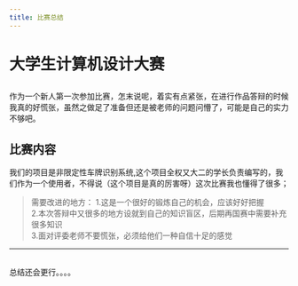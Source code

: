 ```yaml
---
title: 比赛总结
---
```

# 大学生计算机设计大赛
## 
作为一个新人第一次参加比赛，怎末说呢，着实有点紧张，在进行作品答辩的时候我真的好慌张，虽然之做足了准备但还是被老师的问题问懵了，可能是自己的实力不够吧。

## 比赛内容
我们的项目是非限定性车牌识别系统,这个项目全权又大二的学长负责编写的，我们作为一个使用者，不得说（这个项目是真的厉害呀）这次比赛我也懂得了很多；
>需要改进的地方：
1.这是一个很好的锻炼自己的机会，应该好好把握<br>2.本次答辩中又很多的地方设就到自己的知识盲区，后期再国赛中需要补充很多知识<br>3.面对评委老师不要慌张，必须给他们一种自信十足的感觉<br>
<hr>
<br>
总结还会更行。。。。

